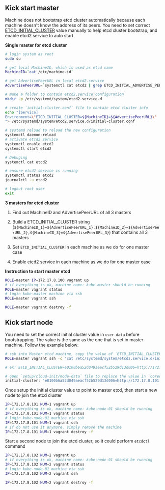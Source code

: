 ## Kick start master

Machine does not bootstrap etcd cluster automatically because each machine doesn't know the address of its peers. You need to set correct [ETCD_INITIAL_CLUSTER](https://github.com/coreos/etcd/blob/master/Documentation/configuration.md#-initial-cluster) value manually to help etcd cluster bootstrap, and enable etcd2.service to auto start.

**Single master for etcd cluster**

```bash
# login system as root
sudo su

# get local MachineID, which is used as etcd name
MachineID=`cat /etc/machine-id`

# get AdvertisePeerURL in local etcd2.service
AdvertisePeerURL=`systemctl cat etcd2 | grep ETCD_INITIAL_ADVERTISE_PEER_URLS | sed 's/[="]/ /g' | awk '{print $3}'`

# make a folder to contain etcd2.service configuration
mkdir -p /etc/systemd/system/etcd2.service.d

# create `initial-cluster.conf` file to contain etcd cluster info
echo "[Service]
Environment=\"ETCD_INITIAL_CLUSTER=${MachineID}=${AdvertisePeerURL}\"
"> /etc/systemd/system/etcd2.service.d/initial-cluster.conf

# systemd reload to reload the new configuration
systemctl daemon-reload
# activate etcd2 service
systemctl enable etcd2
systemctl start etcd2

# Debuging
systemctl cat etcd2

# ensure etcd2 service is running
systemctl status etcd2
journalctl -u etcd2

# logout root user
exit
```

**3 masters for etcd cluster**

1. Find out MachineID and AdvertisePeerURL of all 3 masters

2. Build a ETCD_INITIAL_CLUSTER string (`${MachineID_1}=${AdvertisePeerURL_1},${MachineID_2}=${AdvertisePeerURL_2},${MachineID_3}=${AdvertisePeerURL_3}`) that contains all 3 masters

3. Set `ETCD_INITIAL_CLUSTER` in each machine as we do for one master case

4. Enable etcd2 service in each machine as we do for one master case

**Instruction to start master etcd**

```bash
ROLE=master IP=172.17.8.100 vagrant up
# if everything is ok, machine name: kube-master should be running
ROLE=master vagrant status
# login kube-master machine via ssh
ROLE=master vagrant ssh

ROLE=master vagrant destroy -f
```

## Kick start node

You need to set the correct initial cluster value in `user-data` before bootstrapping. The value is the same as the one that is set in master machine. Follow the example below:

```bash
# ssh into Master etcd machine, copy the value of `ETCD_INITIAL_CLUSTER`
ROLE=master vagrant ssh -c 'cat /etc/systemd/system/etcd2.service.d/initial-cluster.conf'

# ex: ETCD_INITIAL_CLUSTER=e0100b6a52d049aeacf52b529d13d006=http://172.17.8.101:2380

# open `setup/cloud-init/node-data` file to replace the value in `coreos/etcd2/initial-cluster`. ex:
initial-cluster: "e0100b6a52d049aeacf52b529d13d006=http://172.17.8.101:2380"
```

Once setup the initial cluster value to point to master etcd, then start a new node to join the etcd cluster

```bash
IP=172.17.8.101 NUM=1 vagrant up
# if everything is ok, machine name: kube-node-01 should be running
IP=172.17.8.101 NUM=1 vagrant status
# login kube-node-01 machine via ssh
IP=172.17.8.101 NUM=1 vagrant ssh
# if do not use it anymore, simply remove the machine
IP=172.17.8.101 NUM=1 vagrant destroy -f
```

Start a second node to join the etcd cluster, so it could perform `etcdctl` command


```bash
IP=172.17.8.102 NUM=2 vagrant up
# if everything is ok, machine name: kube-node-01 should be running
IP=172.17.8.102 NUM=2 vagrant status
# login kube-node-01 machine via ssh
IP=172.17.8.102 NUM=2 vagrant ssh

IP=172.17.8.102 NUM=2 vagrant destroy -f
```
